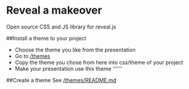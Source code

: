 # Reveal a makeover

Open source CSS and JS library for reveal.js

##Install a theme to your project
* Choose the theme you like from the presentation
* Go to [/themes](https://github.com/askalburgi/makeover/blob/master/themes)
* Copy the theme you chose from here into css/theme of your project
* Make your presentation use this theme 
	'''<link rel="stylesheet" href="css/theme/theme_name_here.css" id="theme">'''


##Create a theme
See [/themes/README.md](https://github.com/askalburgi/makeover/blob/master/themes/README.md)
